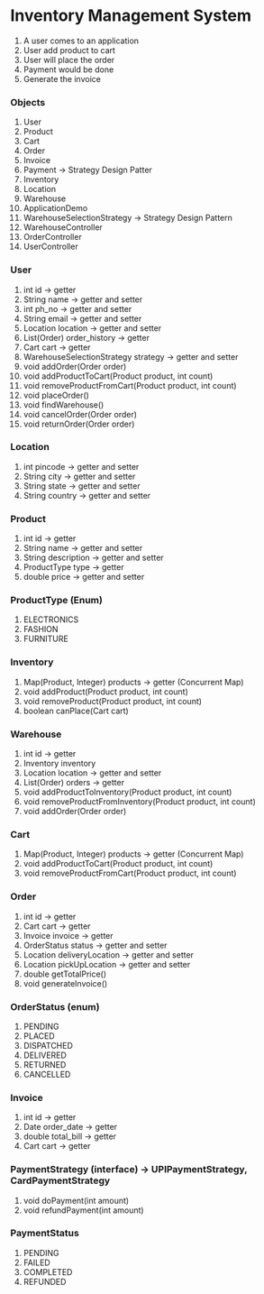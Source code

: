 # Inventory Management System

1. A user comes to an application
2. User add product to cart
3. User will place the order
4. Payment would be done
5. Generate the invoice

### Objects
1. User
2. Product
3. Cart
4. Order
5. Invoice
6. Payment -> Strategy Design Patter
7. Inventory
8. Location
9. Warehouse
10. ApplicationDemo
11. WarehouseSelectionStrategy -> Strategy Design Pattern
12. WarehouseController
13. OrderController
14. UserController

### User
1. int id -> getter
2. String name -> getter and setter
3. int ph_no -> getter and setter
4. String email -> getter and setter
5. Location location -> getter and setter
6. List(Order) order_history -> getter
7. Cart cart -> getter
8. WarehouseSelectionStrategy strategy -> getter and setter
9. void addOrder(Order order)
10. void addProductToCart(Product product, int count)
11. void removeProductFromCart(Product product, int count)
12. void placeOrder()
13. void findWarehouse()
14. void cancelOrder(Order order)
15. void returnOrder(Order order)

### Location
1. int pincode -> getter and setter
2. String city -> getter and setter
3. String state -> getter and setter
4. String country -> getter and setter

### Product
1. int id -> getter
2. String name -> getter and setter
3. String description -> getter and setter
4. ProductType type -> getter
5. double price -> getter and setter

### ProductType (Enum)
1. ELECTRONICS
2. FASHION
3. FURNITURE

### Inventory
1. Map(Product, Integer) products -> getter (Concurrent Map)
2. void addProduct(Product product, int count)
3. void removeProduct(Product product, int count)
4. boolean canPlace(Cart cart)

### Warehouse
1. int id -> getter
2. Inventory inventory
3. Location location -> getter and setter
4. List(Order) orders -> getter
5. void addProductToInventory(Product product, int count)
6. void removeProductFromInventory(Product product, int count)
7. void addOrder(Order order)

### Cart
1. Map(Product, Integer) products -> getter (Concurrent Map)
2. void addProductToCart(Product product, int count)
3. void removeProductFromCart(Product product, int count)

### Order
1. int id -> getter
2. Cart cart -> getter
3. Invoice invoice -> getter
4. OrderStatus status -> getter and setter
5. Location deliveryLocation -> getter and setter
6. Location pickUpLocation -> getter and setter
7. double getTotalPrice()
8. void generateInvoice()

### OrderStatus (enum)
1. PENDING
2. PLACED
3. DISPATCHED
4. DELIVERED
5. RETURNED
6. CANCELLED

### Invoice
1. int id -> getter
2. Date order_date -> getter
3. double total_bill -> getter
4. Cart cart -> getter

### PaymentStrategy (interface) -> UPIPaymentStrategy, CardPaymentStrategy
1. void doPayment(int amount)
2. void refundPayment(int amount)

### PaymentStatus
1. PENDING
2. FAILED
3. COMPLETED
4. REFUNDED